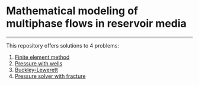 # Mathematical modeling of multiphase flows in reservoir media
_____

This repository offers solutions to 4 problems:

1. [Finite element method](FEM)
2. [Pressure with wells](Pressure_with_wells)
3. [Buckley-Lewerett](Buckley-Lewerett)
4. [Pressure solver with fracture](Fracture)


